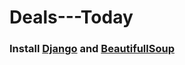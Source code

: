 # Deals---Today

### Install [Django](https://docs.djangoproject.com/en/3.0/intro/install/) and [BeautifullSoup](https://pypi.org/project/beautifulsoup4/) 
